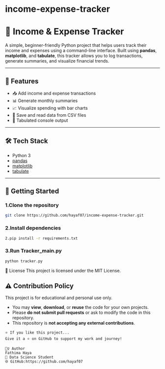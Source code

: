 # income-expense-tracker

# 💸 Income & Expense Tracker

A simple, beginner-friendly Python project that helps users track their income and expenses using a command-line interface. Built using **pandas**, **matplotlib**, and **tabulate**, this tracker allows you to log transactions, generate summaries, and visualize financial trends.

---

## 📌 Features

- 📥 Add income and expense transactions
- 📊 Generate monthly summaries
- 📈 Visualize spending with bar charts
- 📄 Save and read data from CSV files
- 🧾 Tabulated console output

---

## 🛠️ Tech Stack

- Python 3
- [pandas](https://pandas.pydata.org/)
- [matplotlib](https://matplotlib.org/)
- [tabulate](https://pypi.org/project/tabulate/)

---

## 🚀 Getting Started

### 1.Clone the repository
```bash
git clone https://github.com/hayaf07/income-expense-tracker.git
```
### 2.Install dependencies
```bash
2.pip install -r requirements.txt
```
### 3.Run Tracker_main.py
```bash
python tracker.py
```
📜 License
This project is licensed under the MIT License.

## ⚠️ Contribution Policy

This project is for educational and personal use only.

- You may **view**, **download**, or **reuse** the code for your own projects.
- Please **do not submit pull requests** or ask to modify the code in this repository.
- This repository is **not accepting any external contributions**.

```
⭐️ If you like this project...
Give it a ⭐ on GitHub to support my work and journey!

🙋‍♀️ Author
Fathima Haya
🧠 Data Science Student
🌐 GitHub:https://github.com/hayaf07
```
